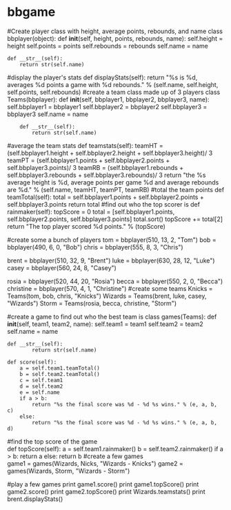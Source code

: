 bbgame
======
#Create player class with height, average points, rebounds, and name
class bbplayer(object):
    def __init__(self, height, points, rebounds, name):
        self.height = height
        self.points = points
        self.rebounds = rebounds
        self.name = name

    def __str__(self):
        return str(self.name)
#display the player's stats
    def displayStats(self):
        return "%s is %d, averages %d points a game with %d rebounds." % (self.name, self.height, self.points, self.rebounds)
#create a team class made up of 3 players
class Teams(bbplayer):
    def __init__(self, bbplayer1, bbplayer2, bbplayer3, name):
        self.bbplayer1 = bbplayer1
        self.bbplayer2 = bbplayer2
        self.bbplayer3 = bbplayer3
        self.name = name
        
        def __str__(self):
            return str(self.name)
#average the team stats
    def teamstats(self):
         teamHT = (self.bbplayer1.height + self.bbplayer2.height + self.bbplayer3.height)/ 3
         teamPT = (self.bbplayer1.points + self.bbplayer2.points + self.bbplayer3.points)/ 3
         teamRB = (self.bbplayer1.rebounds + self.bbplayer3.rebounds + self.bbplayer3.rebounds)/ 3
         return "the %s average height is %d, average points per game %d and average rebounds are %d." % (self.name, teamHT, teamPT, teamRB)
#total the team points
    def teamTotal(self):
        total = self.bbplayer1.points + self.bbplayer2.points + self.bbplayer3.points
        return total
#find out who the top scorer is
    def rainmaker(self):
        topScore = 0
        total = [self.bbplayer1.points, self.bbplayer2.points, self.bbplayer3.points]
        total.sort()
        topScore += total[2]
        return "The top player scored %d points." % (topScore) 

#create some a bunch of players
tom = bbplayer(510, 13, 2, "Tom")
bob = bbplayer(490, 6, 0, "Bob")
chris = bbplayer(555, 8, 3, "Chris")

brent = bbplayer(510, 32, 9, "Brent")
luke = bbplayer(630, 28, 12, "Luke")
casey = bbplayer(560, 24, 8, "Casey")

rosia = bbplayer(520, 44, 20, "Rosia")
becca = bbplayer(550, 2, 0, "Becca")
christine = bbplayer(570, 4, 1, "Christine")
#create some teams
Knicks = Teams(tom, bob, chris, "Knicks")
Wizards = Teams(brent, luke, casey, "Wizards")
Storm = Teams(rosia, becca, christine, "Storm")

#create a game to find out who the best team is
class games(Teams):
    def __init__(self, team1, team2, name):
        self.team1 = team1
        self.team2 = team2
        self.name = name
        
    def __str__(self):
            return str(self.name)
            
    def score(self):
        a = self.team1.teamTotal()
        b = self.team2.teamTotal()
        c = self.team1
        d = self.team2
        e = self.name
        if a > b:
            return "%s the final score was %d - %d %s wins." % (e, a, b, c)
        else:
            return "%s the final score was %d - %d %s wins." % (e, a, b, d)

#find the top score of the game      
    def topScore(self):
        a = self.team1.rainmaker()
        b = self.team2.rainmaker()
        if a > b:
            return a
        else:
            return b
#create a few games        
game1 = games(Wizards, Nicks, "Wizards - Knicks")
game2 = games(Wizards, Storm, "Wizards - Storm")

#play a few games
print game1.score()
print game1.topScore()
print game2.score()
print game2.topScore()
print Wizards.teamstats()
print brent.displayStats()
